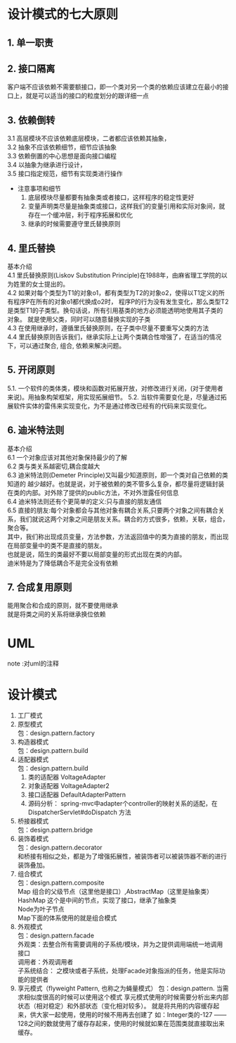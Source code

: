 # 设计模式的七大原则
## 1. 单一职责
## 2. 接口隔离     
客户端不应该依赖不需要额接口，即一个类对另一个类的依赖应该建立在最小的接口上，就是可以适当的接口的粒度划分的跟详细一点
## 3. 依赖倒转     
  3.1 高层模块不应该依赖底层模块，二者都应该依赖其抽象，     
  3.2 抽象不应该依赖细节，细节应该抽象      
  3.3 依赖倒置的中心思想是面向接口编程      
  3.4 以抽象为继承进行设计，       
  3.5 接口指定规范，细节有实现类进行操作         
* 注意事项和细节
   1. 底层模块尽量都要有抽象类或者接口，这样程序的稳定性更好
   2. 变量声明类尽量是抽象类或接口，这样我们的变量引用和实际对象间，就存在一个缓冲层，利于程序拓展和优化
   3. 继承的时候需要遵守里氏替换原则     
## 4. 里氏替换
   基本介绍     
    4.1 里氏替换原则(Liskov Substitution Principle)在1988年，由麻省理工学院的以为姓里的女士提出的。        
    4.2 如果对每个类型为T1的对象o1，都有类型为T2的对象o2，使得以T1定义的所有程序P在所有的对象o1都代换成o2时，
    程序P的行为没有发生变化，那么类型T2是类型T1的子类型。换句话说，所有引用基类的地方必须能透明地使用其子类的对象。
    就是使用父类，同时可以随意替换实现的子类        
    4.3 在使用继承时，遵循里氏替换原则，在子类中尽量不要重写父类的方法        
    4.4 里氏替换原则告诉我们，继承实际上让两个类耦合性增强了，在适当的情况下，可以通过聚合, 组合, 依赖来解决问题。
## 5. 开闭原则
5.1. 一个软件的类体类，模块和函数对拓展开放，对修改进行关闭，(对于使用者来说)。用抽象构架框架，用实现拓展细节。
5.2. 当软件需要变化是，尽量通过拓展软件实体的雷伟来实现变化，为不是通过修改已经有的代码来实现变化。
## 6. 迪米特法则        
  基本介绍      
  6.1 一个对象应该对其他对象保持最少的了解        
  6.2 类与类关系越密切,耦合度越大        
  6.3 迪米特法则(Demeter Principle)又叫最少知道原则，即一个类对自己依赖的类知道的
       越少越好。也就是说，对于被依赖的类不管多么复杂，都尽量将逻辑封装在类的内部。对外除了提供的public方法，不对外泄露任何信息      
  6.4 迪米特法则还有个更简单的定义:只与直接的朋友通信              
  6.5 直接的朋友:每个对象都会与其他对象有耦合关系,只要两个对象之间有耦合关系，我们就说这两个对象之间是朋友关系。耦合的方式很多，依赖，关联，组合，聚合等。       
  其中，我们称出现成员变量，方法参数，方法返回值中的类为直接的朋友，而出现在局部变量中的类不是直接的朋友。      
  也就是说，陌生的类最好不要以局部变量的形式出现在类的内部。     
  迪米特是为了降低耦合不是完全没有依赖
## 7. 合成复用原则
能用聚合和合成的原则，就不要使用继承      
就是将类之间的关系将继承换位依赖       


# UML 
note :对uml的注释


# 设计模式
1. 工厂模式     
2. 原型模式         
    包：design.pattern.factory
3. 构造器模式        
    包：design.pattern.build
4. 适配器模式        
    包：design.pattern.build      
    1. 类的适配器    VoltageAdapter      
    2. 对象适配器    VoltageAdapter2     
    3. 接口适配器    DefaultAdapterPattern       
    4. 源码分析： spring-mvc中adapter个controller的映射关系的适配，在DispatcherServlet#doDispatch 方法 
5. 桥接器模式        
    包：design.pattern.bridge     
6. 装饰着模式        
    包：design.pattern.decorator      
    和桥接有相似之处，都是为了增强拓展性，被装饰者可以被装饰器不断的进行装饰叠加。     
7. 组合模式             
    包：design.pattern.composite      
    Map 组合的父级节点（这里他是接口）,AbstractMap（这里是抽象类）     
    HashMap  这个是中间的节点，实现了接口，继承了抽象类      
    Node为叶子节点       
    Map下面的体系使用的就是组合模式       
8. 外观模式             
    包：design.pattern.facade     
    外观类：去整合所有需要调用的子系统/模块，并为之提供调用端统一地调用接口        
    调用者：外观调用者       
    子系统结合： 之模块或者子系统，处理Facade对象指派的任务，他是实际功能的提供者      
 9. 享元模式（flyweight Pattern, 也称之为蝇量模式）
    包：design.pattern.
    当需求相似度很高的时候可以使用这个模式
    享元模式使用的时候需要分析出来内部状态（相对稳定）和外部状态（变化相对较多）。
    就是将共用的内容缓存起来，供大家一起使用，使用的时候不用再去创建了
    如：Integer类的-127 —— 128之间的数就使用了缓存存起来，使用的时候就如果在范围类就直接取出来缓存。
